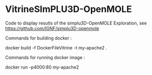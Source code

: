 # VitrineSImPLU3D-OpenMOLE
Code to display resutls of the simplu3D-OpenMOLE Exploration, see https://github.com/IGNF/simplu3D-openmole



Commands for building docker :

docker build -f DockerFileVitrine  -t my-apache2 .


Commands for running docker image :

docker run -p4000:80 my-apache2     